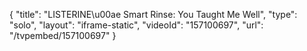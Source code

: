 {
    "title": "LISTERINE\u00ae Smart Rinse: You Taught Me Well",
    "type": "solo",
    "layout": "iframe-static",
    "videoId": "157100697",
    "url": "\/tvpembed\/157100697"
}